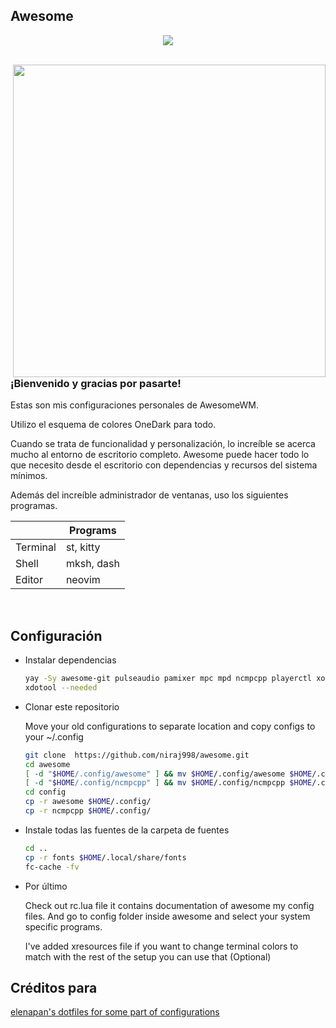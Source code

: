 ## Awesome
<div align="center">
    <img src="https://awesomewm.org/images/awesome-logo.svg">
</div>

<br>

<p align="center">
	<img src=".assets/Screenshot.png" align="right" width="500px">
</p>

### ¡Bienvenido y gracias por pasarte!
Estas son mis configuraciones personales de AwesomeWM.

Utilizo el esquema de colores OneDark para todo.

Cuando se trata de funcionalidad y personalización, lo increíble se acerca mucho al entorno de escritorio completo.
Awesome puede hacer todo lo que necesito desde el escritorio con dependencias y recursos del sistema mínimos.

Además del increíble administrador de ventanas, uso los siguientes programas.

|            | Programs           |
| ---------- | ------------------ |
| Terminal   | st, kitty          |
| Shell      | mksh, dash         |
| Editor     | neovim             |

<br>

## Configuración

- Instalar dependencias
  ```sh
  yay -Sy awesome-git pulseaudio pamixer mpc mpd ncmpcpp playerctl xorg-xbacklight \
  xdotool --needed
  ```
- Clonar este repositorio

   Move your old configurations to separate location and copy configs to your ~/.config

    ```sh
   git clone  https://github.com/niraj998/awesome.git
   cd awesome
   [ -d "$HOME/.config/awesome" ] && mv $HOME/.config/awesome $HOME/.config/Bkpawesome
   [ -d "$HOME/.config/ncmpcpp" ] && mv $HOME/.config/ncmpcpp $HOME/.config/Bkpncmpcpp
   cd config
   cp -r awesome $HOME/.config/
   cp -r ncmpcpp $HOME/.config/
  ```
- Instale todas las fuentes de la carpeta de fuentes
    ```sh
    cd ..
    cp -r fonts $HOME/.local/share/fonts
    fc-cache -fv
    ```
- Por último

  Check out rc.lua file it contains documentation of awesome my config files. And go to config folder inside awesome and select your system specific programs.

  I've added xresources file if you want to change terminal colors to match with the rest of the setup you can use that (Optional)



## Créditos para
  [elenapan's dotfiles for some part of configurations](https://github.com/elenapan/dotfiles)
